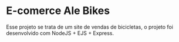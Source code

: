 # E-comerce Ale Bikes

Esse projeto se trata de um site de vendas de bicicletas, o projeto foi desenvolvido com NodeJS + EJS + Express.
